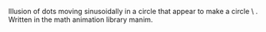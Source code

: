 Illusion of dots moving sinusoidally in a circle that appear to make a circle \ . Written in the math animation library manim.
